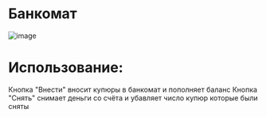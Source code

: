# Банкомат
![image](https://github.com/TheLonestar1/Bankomat/assets/43960228/e374fad5-d5cb-477d-a8dc-444a4b944cd6)
# Использование:
Кнопка "Внести" вносит купюры в банкомат и пополняет баланс
Кнопка "Снять" снимает деньги со счёта и убавляет число купюр которые были сняты
